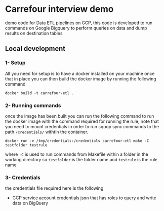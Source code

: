 # Carrefour interview demo
demo code for Data ETL pipelines on GCP, this code is developed to run commands on Google Bigquery to perform queries on data and dump results on destination tables

## Local development
### 1- Setup
All you need for setup is to have a docker installed on your machine once that in place you can then build the docker image by running the following command 

```docker build -t carrefour-etl .```

### 2- Running commands

once the image has been built you can run the following command to run the docker image with the command required for running the rule, note that you need to mount credentials in order to run sqoop sync commands to the path `/credentials/` withtin the container.

```docker run -v /tmp/credentials:/credentials carrefour-etl make -C testfolder testrule```

where `-C` is used to run commands from Makefile within a folder in the working directory so `testfolder` is the folder name and `testrule` is the rule name

### 3- Credentials
the credentials file required here is the following
* GCP service account credentials json that has roles to query and write data on BigQuery
